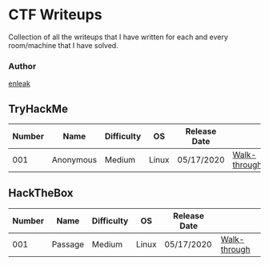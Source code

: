 # CTF Writeups  



 
Collection of all the writeups that I have written for each and every room/machine that I have solved.

### Author

[enleak](https://tryhackme.com/p/enleak)

## TryHackMe

| Number | Name | Difficulty | OS | Release Date | |
| --- | --- | --- | --- | --- | --- |
| 001 | Anonymous | Medium | Linux | 05/17/2020 | [Walk-through](./TryHackMe/Anonymous.md) |





## HackTheBox

| Number | Name | Difficulty | OS | Release Date | |
| --- | --- | --- | --- | --- | --- |
| 001 | Passage | Medium | Linux | 05/17/2020 | [Walk-through](./HackTheBox/Passage.md) |














